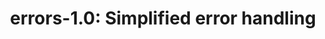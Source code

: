 ---
title: ! 'errors-1.0: Simplified error handling'
url: http://www.haskellforall.com/2012/07/errors-10-simplified-error-handling.html
type: article
tags:
- error handling
doHaskell-type: blog post
---